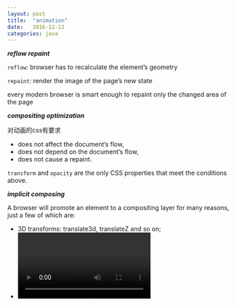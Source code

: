 ```yaml
---
layout: post
title:  "animation"
date:   2016-12-12
categories: java
---
```


***reflow repaint***

`reflow`: browser has to recalculate the element’s geometry 

`repaint`: render the image of the page’s new state 

every modern browser is smart enough to repaint only the changed area of the page

***compositing optimization***

对动画的css有要求

* does not affect the document’s flow,
* does not depend on the document’s flow,
* does not cause a repaint.


`transform` and `opacity` are the only CSS properties that meet the conditions above.

***implicit composing***

A browser will promote an element to a compositing layer for many reasons, just a few of which are:

* 3D transforms: translate3d, translateZ and so on;
* <video>, <canvas> and <iframe> elements;
* animation of transform and opacity via Element.animate();
* animation of transform and opacity via СSS transitions and animations;
* position: fixed;
* will-change;
* filter;

### resistance function

```js
resistanceFunction = (t) => Math.min(1, t / 2.5)

let distResisted = this.resistanceFunction(this.dist / this.distTreshold) * Math.min(this.distMax, this.dist);
```

### box shadow

pullToRefresh中的样式

```css
box-shadow: inset 0 -3px 5px rgba(0, 0, 0, 0.12);
```


### refresh action

```js
_timeout = setTimeout(() => {
  // What will the pull to refresh trigger? You can return a promise. Defaults to window.location.reload()
  const retval = onRefresh(onReset);

  if (retval && typeof retval.then === 'function') {
    retval.then(() => onReset());
  }

  if (!retval && !onReset.length) {
    onReset();
  }
}, refreshTimeout);

function onReset() {
  const { cssProp, ptrElement } = _SETTINGS;

  ptrElement.classList.remove(`${classPrefix}refresh`);
  ptrElement.style[cssProp] = '0px';
}
```